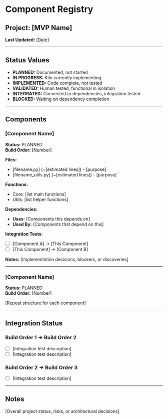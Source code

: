 # Component Registry

## Project: [MVP Name]
**Last Updated:** [Date]

---

## Status Values
- **PLANNED:** Documented, not started
- **IN PROGRESS:** Kilo currently implementing
- **IMPLEMENTED:** Code complete, not tested
- **VALIDATED:** Human tested, functional in isolation
- **INTEGRATED:** Connected to dependencies, integration tested
- **BLOCKED:** Waiting on dependency completion

---

## Components

### [Component Name]
**Status:** PLANNED  
**Build Order:** [Number]

**Files:**
- [filename.py] (~[estimated lines]) - [purpose]
- [filename_utils.py] (~[estimated lines]) - [purpose]

**Functions:**
- Core: [list main functions]
- Utils: [list helper functions]

**Dependencies:**
- **Uses:** [Components this depends on]
- **Used By:** [Components that depend on this]

**Integration Tests:**
- [ ] [Component A] → [This Component]
- [ ] [This Component] → [Component B]

**Notes:**
[Implementation decisions, blockers, or discoveries]

---

### [Component Name]
**Status:** PLANNED  
**Build Order:** [Number]

[Repeat structure for each component]

---

## Integration Status

### Build Order 1 → Build Order 2
- [ ] [Integration test description]
- [ ] [Integration test description]

### Build Order 2 → Build Order 3
- [ ] [Integration test description]

---

## Notes
[Overall project status, risks, or architectural decisions]
